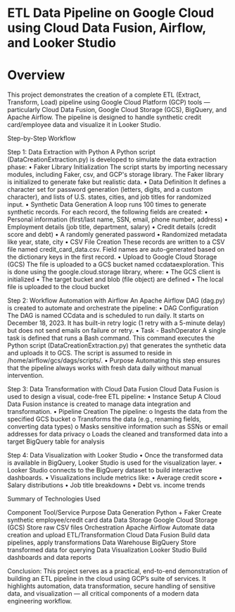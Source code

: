 # ETL Data Pipeline on Google Cloud using Cloud Data Fusion, Airflow, and Looker Studio

# Overview
This project demonstrates the creation of a complete ETL (Extract, Transform, Load) pipeline using Google Cloud Platform (GCP) tools — particularly Cloud Data Fusion, Google Cloud Storage (GCS), BigQuery, and Apache Airflow. The pipeline is designed to handle synthetic credit card/employee data and visualize it in Looker Studio.
 
Step-by-Step Workflow

Step 1: Data Extraction with Python
A Python script (DataCreationExtraction.py) is developed to simulate the data extraction phase:
•	Faker Library Initialization
The script starts by importing necessary modules, including Faker, csv, and GCP's storage library. The Faker library is initialized to generate fake but realistic data.
•	Data Definition
It defines a character set for password generation (letters, digits, and a custom character), and lists of U.S. states, cities, and job titles for randomized input.
•	Synthetic Data Generation
A loop runs 100 times to generate synthetic records. For each record, the following fields are created:
•	Personal information (first/last name, SSN, email, phone number, address)
•	Employment details (job title, department, salary)
•	Credit details (credit score and debt)
•	A randomly generated password
•	Randomized metadata like year, state, city
•	CSV File Creation
These records are written to a CSV file named credit_card_data.csv. Field names are auto-generated based on the dictionary keys in the first record.
•	Upload to Google Cloud Storage (GCS)
The file is uploaded to a GCS bucket named ccdataexploration. This is done using the google.cloud.storage library, where:
•	The GCS client is initialized
•	The target bucket and blob (file object) are defined
•	The local file is uploaded to the cloud bucket
 
Step 2: Workflow Automation with Airflow
An Apache Airflow DAG (dag.py) is created to automate and orchestrate the pipeline:
•	DAG Configuration
The DAG is named CCdata and is scheduled to run daily. It starts on December 18, 2023. It has built-in retry logic (1 retry with a 5-minute delay) but does not send emails on failure or retry.
•	Task - BashOperator
A single task is defined that runs a Bash command. This command executes the Python script (DataCreationExtraction.py) that generates the synthetic data and uploads it to GCS. The script is assumed to reside in /home/airflow/gcs/dags/scripts/.
•	Purpose
Automating this step ensures that the pipeline always works with fresh data daily without manual intervention.
 
Step 3: Data Transformation with Cloud Data Fusion
Cloud Data Fusion is used to design a visual, code-free ETL pipeline:
•	Instance Setup
A Cloud Data Fusion instance is created to manage data integration and transformation.
•	Pipeline Creation
The pipeline:
o	Ingests the data from the specified GCS bucket
o	Transforms the data (e.g., renaming fields, converting data types)
o	Masks sensitive information such as SSNs or email addresses for data privacy
o	Loads the cleaned and transformed data into a target BigQuery table for analysis
 
Step 4: Data Visualization with Looker Studio
•	Once the transformed data is available in BigQuery, Looker Studio is used for the visualization layer.
•	Looker Studio connects to the BigQuery dataset to build interactive dashboards.
•	Visualizations include metrics like:
•	Average credit score
•	Salary distributions
•	Job title breakdowns
•	Debt vs. income trends
 
Summary of Technologies Used

Component	Tool/Service	Purpose
Data Generation	Python + Faker	Create synthetic employee/credit card data
Data Storage	Google Cloud Storage (GCS)	Store raw CSV files
Orchestration	Apache Airflow	Automate data creation and upload
ETL/Transformation	Cloud Data Fusion	Build data pipelines, apply transformations
Data Warehouse	BigQuery	Store transformed data for querying
Data Visualization	Looker Studio	Build dashboards and data reports
 
Conclusion:
This project serves as a practical, end-to-end demonstration of building an ETL pipeline in the cloud using GCP’s suite of services. It highlights automation, data transformation, secure handling of sensitive data, and visualization — all critical components of a modern data engineering workflow.

